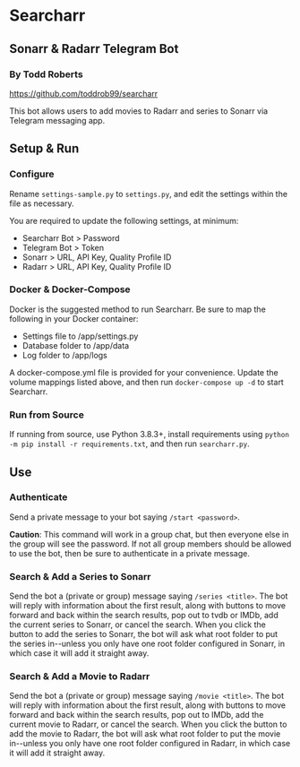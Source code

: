 # Searcharr
## Sonarr & Radarr Telegram Bot
### By Todd Roberts
https://github.com/toddrob99/searcharr

This bot allows users to add movies to Radarr and series to Sonarr via Telegram messaging app.

## Setup & Run

### Configure

Rename `settings-sample.py` to `settings.py`, and edit the settings within the file as necessary.

You are required to update the following settings, at minimum:

* Searcharr Bot > Password
* Telegram Bot > Token
* Sonarr > URL, API Key, Quality Profile ID
* Radarr > URL, API Key, Quality Profile ID

### Docker & Docker-Compose

Docker is the suggested method to run Searcharr. Be sure to map the following in your Docker container:

* Settings file to /app/settings.py
* Database folder to /app/data
* Log folder to /app/logs

A docker-compose.yml file is provided for your convenience. Update the volume mappings listed above, and then run `docker-compose up -d` to start Searcharr.

### Run from Source

If running from source, use Python 3.8.3+, install requirements using `python -m pip install -r requirements.txt`, and then run `searcharr.py`.

## Use

### Authenticate

Send a private message to your bot saying `/start <password>`.

**Caution**: This command will work in a group chat, but then everyone else in the group will see the password. If not all group members should be allowed to use the bot, then be sure to authenticate in a private message.

### Search & Add a Series to Sonarr

Send the bot a (private or group) message saying `/series <title>`. The bot will reply with information about the first result, along with buttons to move forward and back within the search results, pop out to tvdb or IMDb, add the current series to Sonarr, or cancel the search. When you click the button to add the series to Sonarr, the bot will ask what root folder to put the series in--unless you only have one root folder configured in Sonarr, in which case it will add it straight away.

### Search & Add a Movie to Radarr

Send the bot a (private or group) message saying `/movie <title>`. The bot will reply with information about the first result, along with buttons to move forward and back within the search results, pop out to IMDb, add the current movie to Radarr, or cancel the search. When you click the button to add the movie to Radarr, the bot will ask what root folder to put the movie in--unless you only have one root folder configured in Radarr, in which case it will add it straight away.
